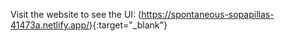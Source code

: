 Visit the website to see the UI: (https://spontaneous-sopapillas-41473a.netlify.app/){:target="_blank"}
